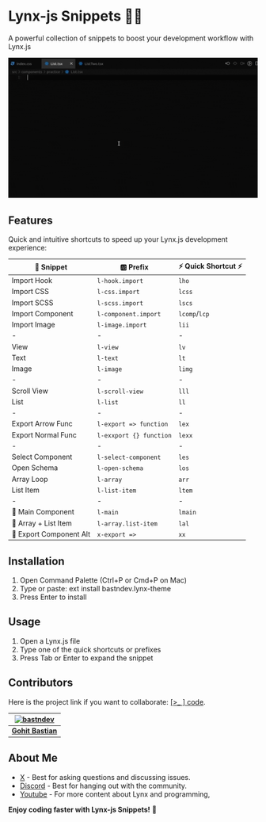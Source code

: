 # Lynx-js Snippets 🐱‍👤

A powerful collection of snippets to boost your development workflow with Lynx.js

![Use Extension](images/use-snippets.gif)

## Features

Quick and intuitive shortcuts to speed up your Lynx.js development experience:

| 🧩 Snippet              | 🆎 Prefix               | ⚡ Quick Shortcut ⚡ |
| ----------------------- | ----------------------- | -------------------- |
| Import Hook             | `l-hook.import`         | `lho`                |
| Import CSS              | `l-css.import`          | `lcss`               |
| Import SCSS             | `l-scss.import`         | `lscs`               |
| Import Component        | `l-component.import`    | `lcomp`/`lcp`        |
| Import Image            | `l-image.import`        | `lii`                |
| -                       | -                       | -                    |
| View                    | `l-view`                | `lv`                 |
| Text                    | `l-text`                | `lt`                 |
| Image                   | `l-image`               | `limg`               |
| -                       | -                       | -                    |
| Scroll View             | `l-scroll-view`         | `lll`                |
| List                    | `l-list`                | `ll`                 |
| -                       | -                       | -                    |
| Export Arrow Func       | `l-export => function`  | `lex`                |
| Export Normal Func      | `l-exxport {} function` | `lexx`               |
| -                       | -                       | -                    |
| Select Component        | `l-select-component`    | `les`                |
| Open Schema             | `l-open-schema`         | `los`                |
| Array Loop              | `l-array`               | `arr`                |
| List Item               | `l-list-item`           | `ltem`               |
| -                       | -                       | -                    |
| 🧪 Main Component       | `l-main`                | `lmain`              |
| 🧪 Array + List Item    | `l-array.list-item`     | `lal`                |
| 🧪 Export Component Alt | `x-export =>`           | `xx`                 |

## Installation

1. Open Command Palette (Ctrl+P or Cmd+P on Mac)
2. Type or paste: ext install bastndev.lynx-theme
3. Press Enter to install

## Usage

1. Open a Lynx.js file
2. Type one of the quick shortcuts or prefixes
3. Press Tab or Enter to expand the snippet

## Contributors

Here is the project link if you want to collaborate: [[>\_ ] code](https://github.com/bastndev/Lynx-keymap).

| [![bastndev](https://github.com/bastndev.png?size=100)](https://github.com/bastndev) |
| :----------------------------------------------------------------------------------: |
|                   **[Gohit Bastian](https://github.com/bastndev)**                   |

## About Me

- [X](https://twitter.com/bastndev) - Best for asking questions and discussing issues.
- [Discord](https://discord.com/invite/bgzvzP6aZH) - Best for hanging out with the community.
- [Youtube](https://www.youtube.com/@bastndev) - For more content about Lynx and programming,

**Enjoy coding faster with Lynx-js Snippets!** 🚀

